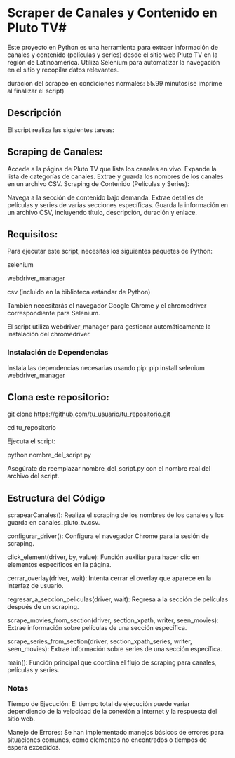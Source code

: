 # Scraper de Canales y Contenido en Pluto TV#
Este proyecto en Python es una herramienta para extraer información de canales y contenido (películas y series) desde el sitio web Pluto TV en la región de Latinoamérica. Utiliza Selenium para automatizar la navegación en el sitio y recopilar datos relevantes.

duracion del scrapeo en condiciones normales: 55.99 minutos(se imprime al finalizar el script)

## Descripción
El script realiza las siguientes tareas:

## Scraping de Canales:

Accede a la página de Pluto TV que lista los canales en vivo.
Expande la lista de categorías de canales.
Extrae y guarda los nombres de los canales en un archivo CSV.
Scraping de Contenido (Películas y Series):

Navega a la sección de contenido bajo demanda.
Extrae detalles de películas y series de varias secciones específicas.
Guarda la información en un archivo CSV, incluyendo título, descripción, duración y enlace.
## Requisitos:
Para ejecutar este script, necesitas los siguientes paquetes de Python:

selenium

webdriver_manager

csv (incluido en la biblioteca estándar de Python)

También necesitarás el navegador Google Chrome y el chromedriver correspondiente para Selenium. 

El script utiliza webdriver_manager para gestionar automáticamente la instalación del chromedriver.

### Instalación de Dependencias
Instala las dependencias necesarias usando pip:
pip install selenium webdriver_manager

## Clona este repositorio:
git clone https://github.com/tu_usuario/tu_repositorio.git

cd tu_repositorio

Ejecuta el script:


python nombre_del_script.py

Asegúrate de reemplazar nombre_del_script.py con el nombre real del archivo del script.

## Estructura del Código
scrapearCanales(): Realiza el scraping de los nombres de los canales y los guarda en canales_pluto_tv.csv.

configurar_driver(): Configura el navegador Chrome para la sesión de scraping.

click_element(driver, by, value): Función auxiliar para hacer clic en elementos específicos en la página.

cerrar_overlay(driver, wait): Intenta cerrar el overlay que aparece en la interfaz de usuario.

regresar_a_seccion_peliculas(driver, wait): Regresa a la sección de películas después de un scraping.

scrape_movies_from_section(driver, section_xpath, writer, seen_movies): Extrae información sobre películas de una sección específica.

scrape_series_from_section(driver, section_xpath_series, writer, seen_movies): Extrae información sobre series de una sección específica.

main(): Función principal que coordina el flujo de scraping para canales, películas y series.


### Notas
Tiempo de Ejecución: El tiempo total de ejecución puede variar dependiendo de la velocidad de la conexión a internet y la respuesta del sitio web.

Manejo de Errores: Se han implementado manejos básicos de errores para situaciones comunes, como elementos no encontrados o tiempos de espera excedidos.
